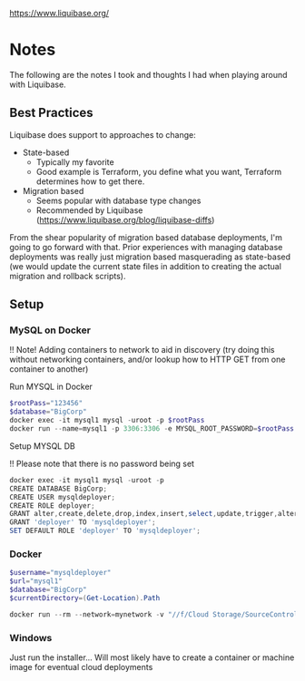 https://www.liquibase.org/

# Notes

The following are the notes I took and thoughts I had when playing around with Liquibase. 

## Best Practices

Liquibase does support to approaches to change:

* State-based
    * Typically my favorite
    * Good example is Terraform, you define what you want, Terraform determines how to get there.
* Migration based
    * Seems popular with database type changes
    * Recommended by Liquibase (https://www.liquibase.org/blog/liquibase-diffs)

From the shear popularity of migration based database deployments, I'm going to go forward with that. Prior experiences with managing database deployments was really just migration based masquerading as state-based (we would update the current state files in addition to creating the actual migration and rollback scripts).

## Setup

### MySQL on Docker

!! Note! Adding containers to network to aid in discovery (try doing this without networking containers, and/or lookup how to HTTP GET from one container to another)

Run MYSQL in Docker
```ps1
$rootPass="123456"
$database="BigCorp"
docker exec -it mysql1 mysql -uroot -p $rootPass
docker run --name=mysql1 -p 3306:3306 -e MYSQL_ROOT_PASSWORD=$rootPass -d --network=mynetwork mysql/mysql-server:8.0
```

Setup MYSQL DB

!! Please note that there is no password being set

```ps1
docker exec -it mysql1 mysql -uroot -p
CREATE DATABASE BigCorp;
CREATE USER mysqldeployer;
CREATE ROLE deployer;
GRANT alter,create,delete,drop,index,insert,select,update,trigger,alter routine,create routine, execute, create temporary tables on BigCorp.* to 'deployer';
GRANT 'deployer' TO 'mysqldeployer';
SET DEFAULT ROLE 'deployer' TO 'mysqldeployer';
```

### Docker

```ps1
$username="mysqldeployer"
$url="mysql1"
$database="BigCorp"
$currentDirectory=(Get-Location).Path

docker run --rm --network=mynetwork -v "//f/Cloud Storage/SourceControl/Experiments/liquibase:/liquibase/changelog" liquibase/liquibase --url="jdbc:mysql://${url}/${database}" --driver=com.mysql.jdbc.Driver --changeLogFile=./dbchangelog.xml --username=$username --logLevel=debug update
```

### Windows

Just run the installer... Will most likely have to create a container or machine image for eventual cloud deployments